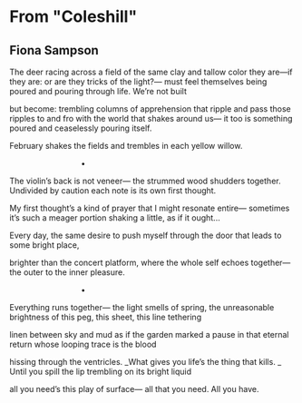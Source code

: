 # From "Coleshill"
## Fiona Sampson
The deer racing across a field
of the same clay and tallow
color they are—if they are:
or are they tricks of the light?—
must feel themselves being poured
and pouring through life. We’re not built

but become: trembling columns
of apprehension that ripple
and pass those ripples to and fro
with the world that shakes around us—
it too is something poured
and ceaselessly pouring itself.

February shakes the fields
and trembles in each yellow willow.

                                •

The violin’s back is not veneer—
the strummed wood shudders together.
Undivided by caution
each note is its own first thought.

My first thought’s a kind of prayer
that I might resonate entire—
sometimes it’s such a meager portion
shaking a little, as if it ought...

Every day, the same desire
to push myself through the door
that leads to some bright place,

brighter than the concert platform,
where the whole self echoes together—
the outer to the inner pleasure.

                                •

Everything runs together—
the light smells of spring,
the unreasonable brightness
of this peg, this sheet, this line tethering

linen between sky and mud
as if the garden marked a pause
in that eternal return
whose looping trace is the blood

hissing through the ventricles.
 _What gives you life’s the thing that kills.
_
Until you spill the lip
trembling on its bright liquid

all you need’s this play of surface—
all that you need. All you have.